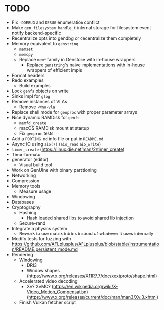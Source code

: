 # TODO

- Fix `-DDEBUG` and `DEBUG` enumeration conflict
- Make `gen_filesystem_handle_t` internal storage for filesystem event notify backend-specific
- Recentralize opts into gendbg or decentralize them completely
- Memory equivalent to `genstring`
    - `memset`
    - `memcpy`
    - Replace `mem*` family in Genstone with in-house wrappers
        - Replace `genstring`'s naive implementations with in-house wrappers of efficient impls
- Format headers
- Redo examples
    - Build examples
- Lock `genfs` objects on write
- Sinks impl for `glog`
- Remove instances of VLAs
    - Remove `-Wno-vla`
- Replace shell mode for `genproc` with proper parameter arrays
- Nice dynamic RAMDisk for `genfs`
    - `memfd_create`
    - macOS RAMDisk mount at startup
    - Fix `genproc` tests
- Add a `PORTING.md` info file or put in `README.md`
- Async IO using `aio(7)` (`aio_read` `aio_write`)
- `timer_create` (https://linux.die.net/man/2/timer_create)
- Time-formats
- generator (editor)
    - Visual build tool
- Work on GenUIne with binary partitioning
- Networking
- Compression
- Memory tools
    - Measure usage
- Windowing
- Databases
- Cryptography
    - Hashing
        - Hash loaded shared libs to avoid shared lib injection
    - Secure-rand
- Integrate a physics system
    - Rework to use matrix intrins instead of whatever it uses internally
- Modify tests for fuzzing with https://github.com/AFLplusplus/AFLplusplus/blob/stable/instrumentation/README.persistent_mode.md
- Rendering
    - Windowing
        - DRI3
        - Window shapes (https://www.x.org/releases/X11R7.7/doc/xextproto/shape.html)
    - Accelerated video decoding
        - Xv? XvMC? (https://en.wikipedia.org/wiki/X-Video_Motion_Compensation) (https://www.x.org/releases/current/doc/man/man3/Xv.3.xhtml)
    - Finish Vulkan fetcher script